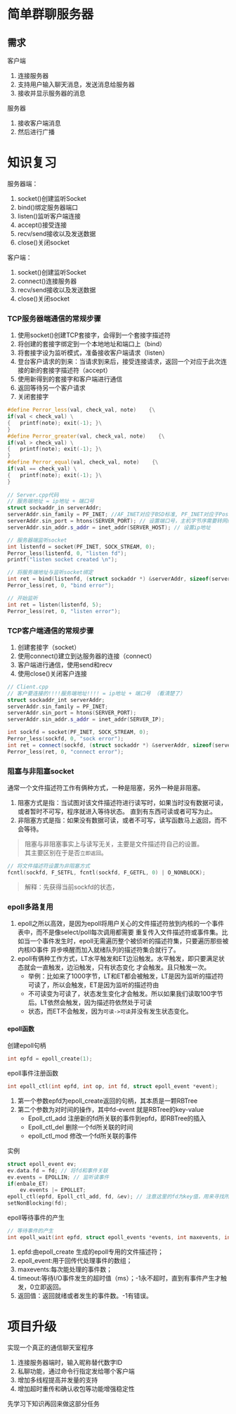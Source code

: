 # 简单群聊服务器
## 需求
客户端<br/>
1. 连接服务器
2. 支持用户输入聊天消息，发送消息给服务器
3. 接收并显示服务器的消息

服务器<br/>
1. 接收客户端消息
2. 然后进行广播

# 知识复习
服务器端：
1. socket()创建监听Socket
2. bind()绑定服务器端口
3. listen()监听客户端连接
4. accept()接受连接
5. recv/send接收以及发送数据
6. close()关闭socket

客户端：
1. socket()创建监听Socket
2. connect()连接服务器
3. recv/send接收以及发送数据
4. close()关闭socket

### TCP服务器端通信的常规步骤
1. 使用socket()创建TCP套接字，会得到一个套接字描述符
2. 将创建的套接字绑定到一个本地地址和端口上（bind）
3. 将套接字设为监听模式，准备接收客户端请求（listen）
4. 登台客户请求的到来：当请求到来后，接受连接请求，返回一个对应于此次连接的新的套接字描述符（accept）
5. 使用新得到的套接字和客户端进行通信
6. 返回等待另一个客户请求
7. 关闭套接字

```cpp
#define Perror_less(val, check_val, note)    {\
if(val < check_val) \
{   printf(note); exit(-1); }\
}
#define Perror_greater(val, check_val, note)    {\
if(val > check_val) \
{   printf(note); exit(-1); }\
}
#define Perror_equal(val, check_val, note)    {\
if(val == check_val) \
{   printf(note); exit(-1); }\
}
                                    
// Server.cpp代码
// 服务端地址 = ip地址 + 端口号
struct sockaddr_in serverAddr;
serverAddr.sin_family = PF_INET; //AF_INET对应于BSD标准, PF_INET对应于Posix标准
serverAddr.sin_port = htons(SERVER_PORT); // 设置端口号，主机字节序需要转网络序
serverAddr.sin_addr.s_addr = inet_addr(SERVER_HOST); // 设置ip地址

// 服务器端监听socket
int listenfd = socket(PF_INET, SOCK_STREAM, 0);
Perror_less(listenfd, 0, "listen fd");
printf("listen socket created \n");

// 将服务端地址与监听socket绑定
int ret = bind(listenfd, (struct sockaddr *) &serverAddr, sizeof(serverAddr));
Perror_less(ret, 0, "bind error");

// 开始监听
int ret = listen(listenfd, 5);
Perror_less(ret, 0, "listen error");
```

### TCP客户端通信的常规步骤
1. 创建套接字（socket）
2. 使用connect()建立到达服务器的连接（connect）
3. 客户端进行通信，使用send和recv
4. 使用close()关闭客户连接

```cpp
// Client.cpp
// 客户要连接的!!!!服务端地址!!!! = ip地址 + 端口号 （看清楚了）
struct sockaddr_int serverAddr;
serverAddr.sin_family = PF_INET;
serverAddr.sin_port = htons(SERVER_PORT);
serverAddr.sin_addr.s_addr = inet_addr(SERVER_IP);

int sockfd = socket(PF_INET, SOCK_STREAM, 0);
Perror_less(sockfd, 0, "sock error");
int ret = connect(sockfd, (struct sockaddr *) &serverAddr, sizeof(serverAddr));
Perror_less(ret, 0, "connect error");
```

### 阻塞与非阻塞socket
通常一个文件描述符工作有俩种方式，一种是阻塞，另外一种是非阻塞。<br/>
1. 阻塞方式是指：当试图对该文件描述符进行读写时，如果当时没有数据可读，或者暂时不可写，程序就进入等待状态。
直到有东西可读或者可写为止。<br/>
2. 非阻塞方式是指：如果没有数据可读，或者不可写，读写函数马上返回，而不会等待。<br/>

> 阻塞与非阻塞事实上与读写无关，主要是文件描述符自己的设置。<br/>
> 其主要区别在于是否`立即返回`。<br/>

```cpp
// 将文件描述符设置为非阻塞方式
fcntl(sockfd, F_SETFL, fcntl(sockfd, F_GETFL, 0) | O_NONBLOCK);
```
> 解释：先获得当前sockfd的状态，

### epoll多路复用
1. epoll之所以高效，是因为epoll将用户关心的文件描述符放到内核的一个事件表中，而不是像select/poll每次调用都需要
重复传入文件描述符或事件集。比如当一个事件发生时，epoll无需遍历整个被侦听的描述符集，只要遍历那些被内核IO事件
异步唤醒而加入就绪队列的描述符集合就行了。
2. epoll有俩种工作方式，LT水平触发和ET边沿触发。水平触发，即只要满足状态就会一直触发，边沿触发，只有状态变化
才会触发。且只触发一次。
    * 举例：比如来了1000字节，LT和ET都会被触发，LT是因为监听的描述符可读了，所以会触发，ET是因为监听的描述符由
    * 不可读变为可读了，状态发生变化才会触发。所以如果我们读取100字节后。LT依然会触发，因为描述符依然处于可读
    * 状态，而ET不会触发，因为`可读->可读`并没有发生状态变化。

#### epoll函数
创建epoll句柄
```cpp
int epfd = epoll_create(1);
```
epoll事件注册函数
```cpp
int epoll_ctl(int epfd, int op, int fd, struct epoll_event *event);
```
1. 第一个参数epfd为epoll_create返回的句柄，其本质是一颗RBTree
2. 第二个参数为对时间的操作，其中fd-event 就是RBTree的key-value
    * Epoll_ctl_add 注册新的fd所关联的事件到epfd，即RBTree的插入
    * Epoll_ctl_del 删除一个fd所关联的时间
    * epoll_ctl_mod 修改一个fd所关联的事件

实例
```cpp
struct epoll_event ev;
ev.data.fd = fd; // 将fd和事件关联
ev.events = EPOLLIN; // 监听读事件
if(enbale_ET)
    ev.events |= EPOLLET;
epoll_ctl(epfd, Epoll_ctl_add, fd, &ev); // 注意这里的fd为key值，用来寻找所对应的事件，所以一定要和事件关联的fd一致
setNonBlocking(fd);
```

epoll等待事件的产生
```cpp
// 等待事件的产生
int epoll_wait(int epfd, struct epoll_events *events, int maxevents, int timeout);
```
1. epfd:由epoll_create 生成的epoll专用的文件描述符；
2. epoll_event:用于回传代处理事件的数组；
3. maxevents:每次能处理的事件数；
4. timeout:等待I/O事件发生的超时值（ms）；-1永不超时，直到有事件产生才触发，0立即返回。
5. 返回值：返回就绪或者发生的事件数。-1有错误。


# 项目升级
实现一个真正的通信聊天室程序
1. 连接服务器端时，输入昵称替代数字ID
2. 私聊功能，通过命令行指定发给哪个客户端
3. 增加多线程提高并发量的支持
4. 增加超时重传和确认收包等功能增强稳定性

先学习下知识再回来做这部分任务

